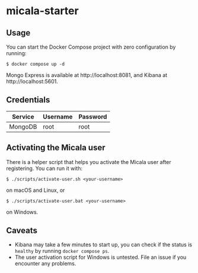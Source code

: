 # micala-starter

## Usage

You can start the Docker Compose project with zero configuration by running:

```shell
$ docker compose up -d
```

Mongo Express is available at http://localhost:8081, and Kibana at http://localhost:5601.

## Credentials

| Service | Username | Password |
|---------|----------|----------|
| MongoDB | root     | root     |

## Activating the Micala user

There is a helper script that helps you activate the Micala user after registering. You can run it with:

```shell
$ ./scripts/activate-user.sh <your-username>
```

on macOS and Linux, or

```shell
$ ./scripts/activate-user.bat <your-username>
```

on Windows.

## Caveats

- Kibana may take a few minutes to start up, you can check if the status is `healthy` by running `docker compose ps`.
- The user activation script for Windows is untested. File an issue if you encounter any problems.
